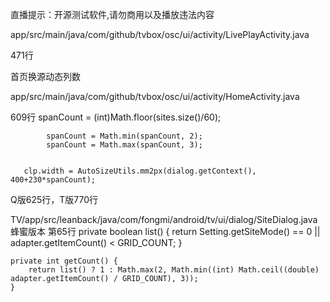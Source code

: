 
直播提示：开源测试软件,请勿商用以及播放违法内容

 app/src/main/java/com/github/tvbox/osc/ui/activity/LivePlayActivity.java
 
471行

首页换源动态列数

app/src/main/java/com/github/tvbox/osc/ui/activity/HomeActivity.java

609行
            spanCount = (int)Math.floor(sites.size()/60);
            
            spanCount = Math.min(spanCount, 2);
            spanCount = Math.max(spanCount, 3);

            
       clp.width = AutoSizeUtils.mm2px(dialog.getContext(), 400+230*spanCount);
            
Q版625行，T版770行


TV/app/src/leanback/java/com/fongmi/android/tv/ui/dialog/SiteDialog.java
蜂蜜版本 第65行
    private boolean list() {
        return Setting.getSiteMode() == 0 || adapter.getItemCount() < GRID_COUNT;
    }

    private int getCount() {
        return list() ? 1 : Math.max(2, Math.min((int) Math.ceil((double) adapter.getItemCount() / GRID_COUNT), 3));
    }
